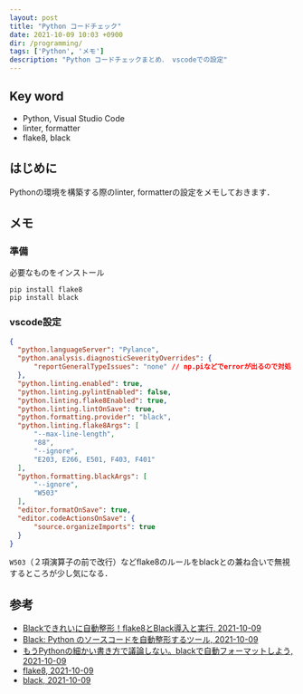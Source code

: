 ```yaml
---
layout: post
title: "Python コードチェック"
date: 2021-10-09 10:03 +0900
dir: /programming/
tags: ['Python', 'メモ']
description: "Python コードチェックまとめ． vscodeでの設定"
---
```

## Key word
- Python, Visual Studio Code
- linter, formatter
- flake8, black

## はじめに
Pythonの環境を構築する際のlinter, formatterの設定をメモしておきます．

## メモ
### 準備
必要なものをインストール
```
pip install flake8
pip install black
```

### vscode設定
```json
{
  "python.languageServer": "Pylance",
  "python.analysis.diagnosticSeverityOverrides": {
      "reportGeneralTypeIssues": "none" // np.piなどでerrorが出るので対処
  },
  "python.linting.enabled": true,
  "python.linting.pylintEnabled": false,
  "python.linting.flake8Enabled": true,
  "python.linting.lintOnSave": true,
  "python.formatting.provider": "black",
  "python.linting.flake8Args": [
      "--max-line-length",
      "88",
      "--ignore",
      "E203, E266, E501, F403, F401"
  ],
  "python.formatting.blackArgs": [
      "--ignore",
      "W503"
  ],
  "editor.formatOnSave": true,
  "editor.codeActionsOnSave": {
      "source.organizeImports": true
  }
}
```
`W503`（２項演算子の前で改行）などflake8のルールをblackとの兼ね合いで無視するところが少し気になる．

## 参考
- [Blackできれいに自動整形！flake8とBlack導入と実行, 2021-10-09](https://qiita.com/tsu_0514/items/2d52c7bf79cd62d4af4a)
- [Black: Python のソースコードを自動整形するツール, 2021-10-09](https://org-technology.com/posts/python-black.html)
- [もうPythonの細かい書き方で議論しない。blackで自動フォーマットしよう, 2021-10-09](https://blog.hirokiky.org/entry/2019/06/03/202745)
- [flake8, 2021-10-09](https://pypi.org/project/flake8/)
- [black, 2021-10-09](https://pypi.org/project/black/)
